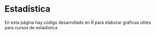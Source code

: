 # Estadistica
En esta página hay código desarrollado en R para elaborar gráficas útiles para cursos de estadística
